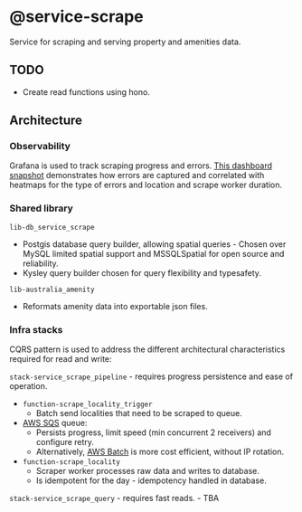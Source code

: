 # @service-scrape
Service for scraping and serving property and amenities data.

## TODO
- Create read functions using hono.

## Architecture
### Observability
Grafana is used to track scraping progress and errors. [This dashboard snapshot](https://menglinmaker.grafana.net/dashboard/snapshot/nKwrs5tKYP70oIpNhnU24oI77qmLdYOZ) demonstrates how errors are captured and correlated with heatmaps for the type of errors and location and scrape worker duration.

### Shared library
`lib-db_service_scrape`
- Postgis database query builder, allowing spatial queries - Chosen over MySQL limited spatial support and MSSQLSpatial for open source and reliability.
- Kysley query builder chosen for query flexibility and typesafety.

`lib-australia_amenity`
- Reformats amenity data into exportable json files.

### Infra stacks
CQRS pattern is used to address the different architectural characteristics required for read and write:

`stack-service_scrape_pipeline` - requires progress persistence and ease of operation.
- `function-scrape_locality_trigger`
    - Batch send localities that need to be scraped to queue.
- [AWS SQS](https://aws.amazon.com/sqs/) queue:
    - Persists progress, limit speed (min concurrent 2 receivers) and configure retry.
    - Alternatively, [AWS Batch](https://aws.amazon.com/batch/) is more cost efficient, without IP rotation.
- `function-scrape_locality`
    - Scraper worker processes raw data and writes to database.
    - Is idempotent for the day - idempotency handled in database.

`stack-service_scrape_query` - requires fast reads.
    - TBA
